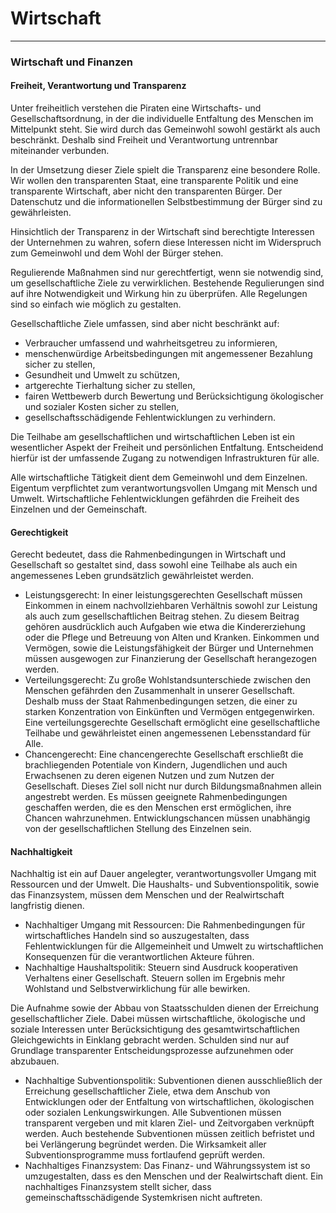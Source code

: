 # Wirtschaft
----------

### Wirtschaft und Finanzen

#### Freiheit, Verantwortung und Transparenz

Unter freiheitlich verstehen die Piraten eine Wirtschafts- und Gesellschaftsordnung, in der die individuelle Entfaltung des Menschen im Mittelpunkt steht. Sie wird durch das Gemeinwohl sowohl gestärkt als auch beschränkt. Deshalb sind Freiheit und Verantwortung untrennbar miteinander verbunden.

In der Umsetzung dieser Ziele spielt die Transparenz eine besondere Rolle. Wir wollen den transparenten Staat, eine transparente Politik und eine transparente Wirtschaft, aber nicht den transparenten Bürger. Der Datenschutz und die informationellen Selbstbestimmung der Bürger sind zu gewährleisten.

Hinsichtlich der Transparenz in der Wirtschaft sind berechtigte Interessen der Unternehmen zu wahren, sofern diese Interessen nicht im Widerspruch zum Gemeinwohl und dem Wohl der Bürger stehen.

Regulierende Maßnahmen sind nur gerechtfertigt, wenn sie notwendig sind, um gesellschaftliche Ziele zu verwirklichen. Bestehende Regulierungen sind auf ihre Notwendigkeit und Wirkung hin zu überprüfen. Alle Regelungen sind so einfach wie möglich zu gestalten.

Gesellschaftliche Ziele umfassen, sind aber nicht beschränkt auf:

-   Verbraucher umfassend und wahrheitsgetreu zu informieren,
-   menschenwürdige Arbeitsbedingungen mit angemessener Bezahlung sicher zu stellen,
-   Gesundheit und Umwelt zu schützen,
-   artgerechte Tierhaltung sicher zu stellen,
-   fairen Wettbewerb durch Bewertung und Berücksichtigung ökologischer und sozialer Kosten sicher zu stellen,
-   gesellschaftsschädigende Fehlentwicklungen zu verhindern.

Die Teilhabe am gesellschaftlichen und wirtschaftlichen Leben ist ein wesentlicher Aspekt der Freiheit und persönlichen Entfaltung. Entscheidend hierfür ist der umfassende Zugang zu notwendigen Infrastrukturen für alle.

Alle wirtschaftliche Tätigkeit dient dem Gemeinwohl und dem Einzelnen. Eigentum verpflichtet zum verantwortungsvollen Umgang mit Mensch und Umwelt. Wirtschaftliche Fehlentwicklungen gefährden die Freiheit des Einzelnen und der Gemeinschaft.


#### Gerechtigkeit

Gerecht bedeutet, dass die Rahmenbedingungen in Wirtschaft und Gesellschaft so gestaltet sind, dass sowohl eine Teilhabe als auch ein angemessenes Leben grundsätzlich gewährleistet werden.

-   Leistungsgerecht: In einer leistungsgerechten Gesellschaft müssen Einkommen in einem nachvollziehbaren Verhältnis sowohl zur Leistung als auch zum gesellschaftlichen Beitrag stehen. Zu diesem Beitrag gehören ausdrücklich auch Aufgaben wie etwa die Kindererziehung oder die Pflege und Betreuung von Alten und Kranken. Einkommen und Vermögen, sowie die Leistungsfähigkeit der Bürger und Unternehmen müssen ausgewogen zur Finanzierung der Gesellschaft herangezogen werden.
-   Verteilungsgerecht: Zu große Wohlstandsunterschiede zwischen den Menschen gefährden den Zusammenhalt in unserer Gesellschaft. Deshalb muss der Staat Rahmenbedingungen setzen, die einer zu starken Konzentration von Einkünften und Vermögen entgegenwirken. Eine verteilungsgerechte Gesellschaft ermöglicht eine gesellschaftliche Teilhabe und gewährleistet einen angemessenen Lebensstandard für Alle.
-   Chancengerecht: Eine chancengerechte Gesellschaft erschließt die brachliegenden Potentiale von Kindern, Jugendlichen und auch Erwachsenen zu deren eigenen Nutzen und zum Nutzen der Gesellschaft. Dieses Ziel soll nicht nur durch Bildungsmaßnahmen allein angestrebt werden. Es müssen geeignete Rahmenbedingungen geschaffen werden, die es den Menschen erst ermöglichen, ihre Chancen wahrzunehmen. Entwicklungschancen müssen unabhängig von der gesellschaftlichen Stellung des Einzelnen sein.


#### Nachhaltigkeit

Nachhaltig ist ein auf Dauer angelegter, verantwortungsvoller Umgang mit Ressourcen und der Umwelt. Die Haushalts- und Subventionspolitik, sowie das Finanzsystem, müssen dem Menschen und der Realwirtschaft langfristig dienen.

-   Nachhaltiger Umgang mit Ressourcen: Die Rahmenbedingungen für wirtschaftliches Handeln sind so auszugestalten, dass Fehlentwicklungen für die Allgemeinheit und Umwelt zu wirtschaftlichen Konsequenzen für die verantwortlichen Akteure führen.
-   Nachhaltige Haushaltspolitik: Steuern sind Ausdruck kooperativen Verhaltens einer Gesellschaft. Steuern sollen im Ergebnis mehr Wohlstand und Selbstverwirklichung für alle bewirken.

Die Aufnahme sowie der Abbau von Staatsschulden dienen der Erreichung gesellschaftlicher Ziele. Dabei müssen wirtschaftliche, ökologische und soziale Interessen unter Berücksichtigung des gesamtwirtschaftlichen Gleichgewichts in Einklang gebracht werden. Schulden sind nur auf Grundlage transparenter Entscheidungsprozesse aufzunehmen oder abzubauen.

-   Nachhaltige Subventionspolitik: Subventionen dienen ausschließlich der Erreichung gesellschaftlicher Ziele, etwa dem Anschub von Entwicklungen oder der Entfaltung von wirtschaftlichen, ökologischen oder sozialen Lenkungswirkungen. Alle Subventionen müssen transparent vergeben und mit klaren Ziel- und Zeitvorgaben verknüpft werden. Auch bestehende Subventionen müssen zeitlich befristet und bei Verlängerung begründet werden. Die Wirksamkeit aller Subventionsprogramme muss fortlaufend geprüft werden.
-   Nachhaltiges Finanzsystem: Das Finanz- und Währungssystem ist so umzugestalten, dass es den Menschen und der Realwirtschaft dient. Ein nachhaltiges Finanzsystem stellt sicher, dass gemeinschaftsschädigende Systemkrisen nicht auftreten.
